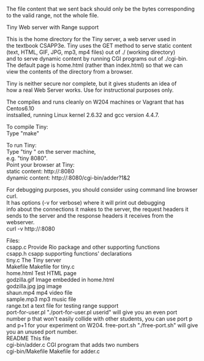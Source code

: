 The file content that we sent back should only be the bytes corresponding to the valid range, not the whole file.

Tiny Web server with Range support                                              
                                                                                
This is the home directory for the Tiny server, a web server used in            
the textbook CSAPP3e. Tiny uses the GET method to serve static content          
(text, HTML, GIF, JPG, mp3, mp4 files) out of ./ (working directory)            
and to serve dynamic content by running CGI programs out of ./cgi-bin.          
The default page is home.html (rather than index.html) so that we can           
view the contents of the directory from a browser.                              
                                                                                
Tiny is neither secure nor complete, but it gives students an idea of           
how a real Web Server works. Use for instructional purposes only.               
                                                                                
The compiles and runs cleanly on W204 machines or Vagrant that has Centos6.10   
instsalled, running Linux kernel 2.6.32 and gcc version 4.4.7.                  
                                                                                
To compile Tiny:                                                                
  Type "make"                                                                   
                                                                                
To run Tiny:                                                                    
  Type "tiny <port>" on the server machine,                                     
    e.g. "tiny 8080".                                                           
  Point your browser at Tiny:                                                   
    static content: http://<host>:8080                                          
    dynamic content: http://<host>:8080/cgi-bin/adder?1&2                       
                                                                                
For debugging purposes, you should consider using command line browser curl.    
It has options (-v for verbose) where it will print out debugging               
info about the connections it makes to the server, the request headers it       
sends to the server and the response headers it receives from the webserver.    
  curl -v http://<host>:8080                                                    
                                                                                
                                                                                
Files:                                                                          
  csapp.c               Provide Rio package and other supporting functions      
  csapp.h               csapp supporting functions' declarations                
  tiny.c                The Tiny server                                         
  Makefile              Makefile for tiny.c                                     
  home.html             Test HTML page                                          
  godzilla.gif          Image embedded in home.html                             
  godzilla.jpg          jpg image                                               
  shaun.mp4             mp4 video file                                          
  sample.mp3            mp3 music file                                          
  range.txt             a text file for testing range support                   
  port-for-user.pl      "./port-for-user.pl userid" will give you an even port  
                        number p that won't easily collide with other students, 
                        you can use port p and p+1 for your experiment on W204. 
  free-port.sh          "./free-port.sh" will give you an unused port number.   
  README                This file                                               
  cgi-bin/adder.c       CGI program that adds two numbers                       
  cgi-bin/Makefile      Makefile for adder.c              
